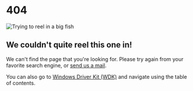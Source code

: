 # 404

![Trying to reel in a big fish](../images/fish.png)

## We couldn't quite reel this one in!

We can't find the page that you're looking for.  Please try again from your favorite search engine, or [send us a mail](mailto:windowsdriverdev@microsoft.com).

You can also go to [Windows Driver Kit (WDK)](https://docs.microsoft.com/windows-hardware/drivers/) and navigate using the table of contents.

